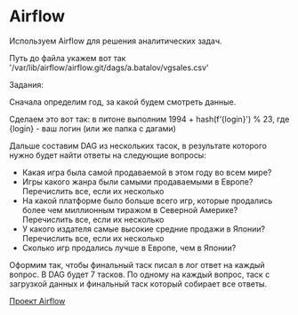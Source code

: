 # Airflow

Используем Airflow для решения аналитических задач.

Путь до файла укажем вот так '/var/lib/airflow/airflow.git/dags/a.batalov/vgsales.csv'

Задания:

Сначала определим год, за какой будем смотреть данные.

Сделаем это вот так:
    в питоне выполним 1994 + hash(f‘{login}') % 23,  где {login} - ваш логин (или же папка с дагами)

Дальше составим DAG из нескольких тасок, в результате которого нужно будет найти ответы на следующие вопросы:

- Какая игра была самой продаваемой в этом году во всем мире?
- Игры какого жанра были самыми продаваемыми в Европе? Перечислить все, если их несколько
- На какой платформе было больше всего игр, которые продались более чем миллионным тиражом в Северной Америке? Перечислить все, если их несколько
- У какого издателя самые высокие средние продажи в Японии? Перечислить все, если их несколько
- Сколько игр продались лучше в Европе, чем в Японии?

Оформим так, чтобы финальный таск писал в лог ответ на каждый вопрос. В DAG будет 7 тасков. По одному на каждый вопрос, таск с загрузкой данных и финальный таск который собирает все ответы. 

[Проект Airflow](https://github.com/EugenyAstahov/Airflow/blob/main/Airflow.py)
